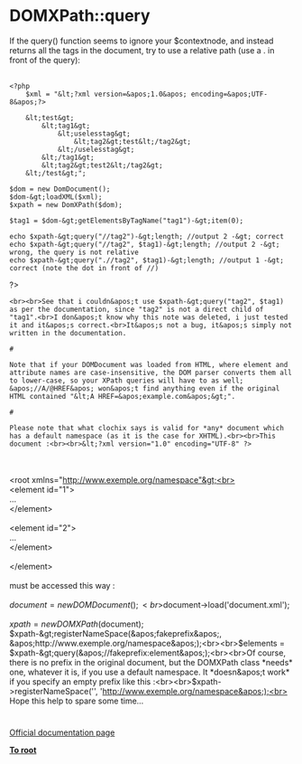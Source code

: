# DOMXPath::query



If the query() function seems to ignore your $contextnode, and instead returns all the tags in the document, try to use a relative path (use a . in front of the query):<br><br>

```
<?php
    $xml = "&lt;?xml version=&apos;1.0&apos; encoding=&apos;UTF-8&apos;?>
```

        &lt;test&gt;
            &lt;tag1&gt;
                &lt;uselesstag&gt;
                    &lt;tag2&gt;test&lt;/tag2&gt;
                &lt;/uselesstag&gt;
            &lt;/tag1&gt;
            &lt;tag2&gt;test2&lt;/tag2&gt;
        &lt;/test&gt;";
   
    $dom = new DomDocument();
    $dom-&gt;loadXML($xml);
    $xpath = new DomXPath($dom);
   
    $tag1 = $dom-&gt;getElementsByTagName("tag1")-&gt;item(0);
   
    echo $xpath-&gt;query("//tag2")-&gt;length; //output 2 -&gt; correct
    echo $xpath-&gt;query("//tag2", $tag1)-&gt;length; //output 2 -&gt; wrong, the query is not relative
    echo $xpath-&gt;query(".//tag2", $tag1)-&gt;length; //output 1 -&gt; correct (note the dot in front of //)
?>
```
<br><br>See that i couldn&apos;t use $xpath-&gt;query("tag2", $tag1) as per the documentation, since "tag2" is not a direct child of "tag1".<br>I don&apos;t know why this note was deleted, i just tested it and it&apos;s correct.<br>It&apos;s not a bug, it&apos;s simply not written in the documentation.  

#

Note that if your DOMDocument was loaded from HTML, where element and attribute names are case-insensitive, the DOM parser converts them all to lower-case, so your XPath queries will have to as well; &apos;//A/@HREF&apos; won&apos;t find anything even if the original HTML contained "&lt;A HREF=&apos;example.com&apos;&gt;".  

#

Please note that what clochix says is valid for *any* document which has a default namespace (as it is the case for XHTML).<br><br>This document :<br><br>&lt;?xml version="1.0" encoding="UTF-8" ?>
```
<br><br>&lt;root xmlns="http://www.exemple.org/namespace"&gt;<br><br>    &lt;element id="1"&gt;<br>    ...<br>    &lt;/element&gt;<br><br>    &lt;element id="2"&gt;<br>    ...<br>    &lt;/element&gt;<br><br>&lt;/element&gt;<br><br>must be accessed this way :<br><br>$document = new DOMDocument();<br>$document-&gt;load(&apos;document.xml&apos;);<br><br>$xpath = new DOMXPath($document);<br>$xpath-&gt;registerNameSpace(&apos;fakeprefix&apos;, &apos;http://www.exemple.org/namespace&apos;);<br><br>$elements = $xpath-&gt;query(&apos;//fakeprefix:element&apos;);<br><br>Of course, there is no prefix in the original document, but the DOMXPath class *needs* one, whatever it is, if you use a default namespace. It *doesn&apos;t work* if you specify an empty prefix like this :<br><br>$xpath-&gt;registerNameSpace(&apos;&apos;, &apos;http://www.exemple.org/namespace&apos;);<br><br>Hope this help to spare some time...  

#

[Official documentation page](https://www.php.net/manual/en/domxpath.query.php)

**[To root](/README.md)**